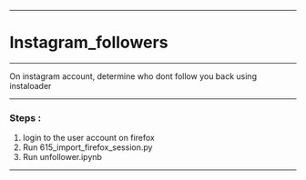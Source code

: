 ***
# Instagram_followers
***
On instagram account, determine who dont follow you back using instaloader
***
### Steps : 

1. login to the user account on firefox
2. Run 615_import_firefox_session.py 
3. Run unfollower.ipynb
***
